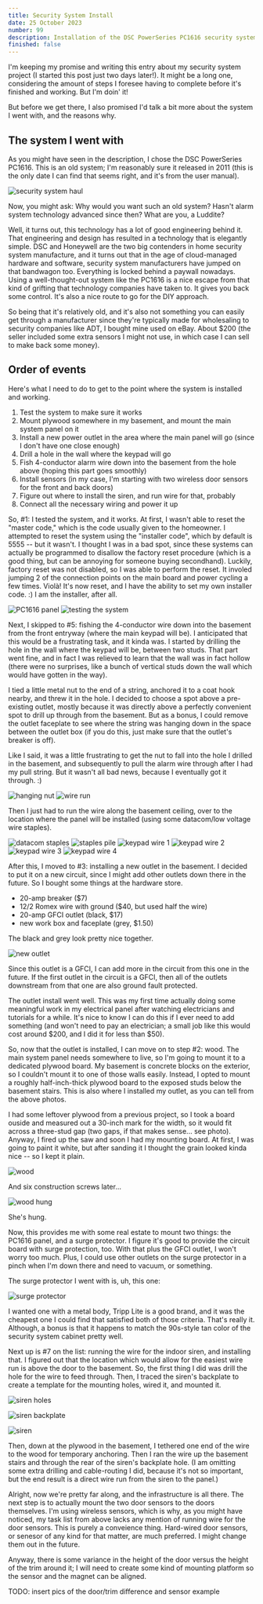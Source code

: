 ```yaml
---
title: Security System Install
date: 25 October 2023
number: 99
description: Installation of the DSC PowerSeries PC1616 security system.
finished: false
---
```


I'm keeping my promise and writing this entry about my security system project (I started this post just two days later!). It might be a long one, considering the amount of steps I foresee having to complete before it's finished and working. But I'm doin' it!

But before we get there, I also promised I'd talk a bit more about the system I went with, and the reasons why.

## The system I went with

As you might have seen in the description, I chose the DSC PowerSeries PC1616. This is an old system; I'm reasonably sure it released in 2011 (this is the only date I can find that seems right, and it's from the user manual).

![security system haul](../assets/images/security-system/haul.jpg "security system haul")

Now, you might ask: Why would you want such an old system? Hasn't alarm system technology advanced since then? What are you, a Luddite?

Well, it turns out, this technology has a lot of good engineering behind it. That engineering and design has resulted in a technology that is elegantly simple. DSC and Honeywell are the two big contenders in home security system manufacture, and it turns out that in the age of cloud-managed hardware and software, security system manufacturers have jumped on that bandwagon too. Everything is locked behind a paywall nowadays. Using a well-thought-out system like the PC1616 is a nice escape from that kind of grifting that technology companies have taken to. It gives you back some control. It's also a nice route to go for the DIY approach.

So being that it's relatively old, and it's also not something you can easily get through a manufacturer since they're typically made for wholesaling to security companies like ADT, I bought mine used on eBay. About $200 (the seller included some extra sensors I might not use, in which case I can sell to make back some money).

## Order of events

Here's what I need to do to get to the point where the system is installed and working.

1. Test the system to make sure it works
2. Mount plywood somewhere in my basement, and mount the main system panel on it
3. Install a new power outlet in the area where the main panel will go (since I don't have one close enough)
4. Drill a hole in the wall where the keypad will go
5. Fish 4-conductor alarm wire down into the basement from the hole above (hoping this part goes smoothly)
6. Install sensors (in my case, I'm starting with two wireless door sensors for the front and back doors)
7. Figure out where to install the siren, and run wire for that, probably
8. Connect all the necessary wiring and power it up

So, #1: I tested the system, and it works. At first, I wasn't able to reset the "master code," which is the code usually given to the homeowner. I attempted to reset the system using the "installer code", which by default is 5555 -- but it wasn't. I thought I was in a bad spot, since these systems can actually be programmed to disallow the factory reset procedure (which is a good thing, but can be annoying for someone buying secondhand). Luckily, factory reset was not disabled, so I was able to perform the reset. It involed jumping 2 of the connection points on the main board and power cycling a few times. Violà! It's now reset, and I have the ability to set my own installer code. :) I am the installer, after all.

![PC1616 panel](../assets/images/security-system/panel.jpg "PC1616 panel")
![testing the system](../assets/images/security-system/testing.jpg "testing the system")

Next, I skipped to #5: fishing the 4-conductor wire down into the basement from the front entryway (where the main keypad will be). I anticipated that this would be a frustrating task, and it kinda was. I started by drilling the hole in the wall where the keypad will be, between two studs. That part went fine, and in fact I was relieved to learn that the wall was in fact hollow (there were no surprises, like a bunch of vertical studs down the wall which would have gotten in the way).

I tied a little metal nut to the end of a string, anchored it to a coat hook nearby, and threw it in the hole. I decided to choose a spot above a pre-existing outlet, mostly because it was directly above a perfectly convenient spot to drill up through from the basement. But as a bonus, I could remove the outlet faceplate to see where the string was hanging down in the space between the outlet box (if you do this, just make sure that the outlet's breaker is off).

Like I said, it was a little frustrating to get the nut to fall into the hole I drilled in the basement, and subsequently to pull the alarm wire through after I had my pull string. But it wasn't all bad news, because I eventually got it through. :)

![hanging nut](../assets/images/security-system/nut.jpg "hanging nut")
![wire run](../assets/images/security-system/wire-run.jpg "wire run")

Then I just had to run the wire along the basement ceiling, over to the location where the panel will be installed (using some datacom/low voltage wire staples).

![datacom staples](../assets/images/security-system/datacom-staples.jpg "datacom staples")
![staples pile](../assets/images/security-system/staples-pile.jpg "staples pile")
![keypad wire 1](../assets/images/security-system/keypad-wire-1.jpg "keypad wire 1")
![keypad wire 2](../assets/images/security-system/keypad-wire-2.jpg "keypad wire 2")
![keypad wire 3](../assets/images/security-system/keypad-wire-3.jpg "keypad wire 3")
![keypad wire 4](../assets/images/security-system/keypad-wire-4.jpg "keypad wire 4")

After this, I moved to #3: installing a new outlet in the basement. I decided to put it on a new circuit, since I might add other outlets down there in the future. So I bought some things at the hardware store.

- 20-amp breaker ($7)
- 12/2 Romex wire with ground ($40, but used half the wire)
- 20-amp GFCI outlet (black, $17)
- new work box and faceplate (grey, $1.50)

The black and grey look pretty nice together.

![new outlet](../assets/images/security-system/new-outlet.jpg "new outlet")

Since this outlet is a GFCI, I can add more in the circuit from this one in the future. If the first outlet in the circuit is a GFCI, then all of the outlets downstream from that one are also ground fault protected.

The outlet install went well. This was my first time actually doing some meaningful work in my electrical panel after watching electricians and tutorials for a while. It's nice to know I can do this if I ever need to add something (and won't need to pay an electrician; a small job like this would cost around $200, and I did it for less than $50).

So, now that the outlet is installed, I can move on to step #2: wood. The main system panel needs somewhere to live, so I'm going to mount it to a dedicated plywood board. My basement is concrete blocks on the exterior, so I couldn't mount it to one of those walls easily. Instead, I opted to mount a roughly half-inch-thick plywood board to the exposed studs below the basement stairs. This is also where I installed my outlet, as you can tell from the above photos.

I had some leftover plywood from a previous project, so I took a board ouside and measured out a 30-inch mark for the width, so it would fit across a three-stud gap (two gaps, if that makes sense... see photo). Anyway, I fired up the saw and soon I had my mounting board. At first, I was going to paint it white, but after sanding it I thought the grain looked kinda nice -- so I kept it plain.

![wood](../assets/images/security-system/wood.jpg "wood")

And six construction screws later...

![wood hung](../assets/images/security-system/wood-hung.jpg "wood hung")

She's hung.

Now, this provides me with some real estate to mount two things: the PC1616 panel, and a surge protector. I figure it's good to provide the circuit board with surge protection, too. With that plus the GFCI outlet, I won't worry too much. Plus, I could use other outlets on the surge protector in a pinch when I'm down there and need to vacuum, or something.

The surge protector I went with is, uh, this one:

![surge protector](../assets/images/security-system/surge-protector.jpg "surge protector")

I wanted one with a metal body, Tripp Lite is a good brand, and it was the cheapest one I could find that satisfied both of those criteria. That's really it. Although, a bonus is that it happens to match the 90s-style tan color of the security system cabinet pretty well.

Next up is #7 on the list: running the wire for the indoor siren, and installing that. I figured out that the location which would allow for the easiest wire run is above the door to the basement. So, the first thing I did was drill the hole for the wire to feed through. Then, I traced the siren's backplate to create a template for the mounting holes, wired it, and mounted it.

![siren holes](../assets/images/security-system/siren-holes.jpg "siren holes")

![siren backplate](../assets/images/security-system/siren-backplate.jpg "siren backplate")

![siren](../assets/images/security-system/siren.jpg "siren")

Then, down at the plywood in the basement, I tethered one end of the wire to the wood for temporary anchoring. Then I ran the wire up the basement stairs and through the rear of the siren's backplate hole. (I am omitting some extra drilling and cable-routing I did, because it's not so important, but the end result is a direct wire run from the siren to the panel.)

Alright, now we're pretty far along, and the infrastructure is all there. The next step is to actually mount the two door sensors to the doors themselves. I'm using wireless sensors, which is why, as you might have noticed, my task list from above lacks any mention of running wire for the door sensors. This is purely a conveience thing. Hard-wired door sensors, or senesor of any kind for that matter, are much preferred. I might change them out in the future.

Anyway, there is some variance in the height of the door versus the height of the trim around it; I will need to create some kind of mounting platform so the sensor and the magnet can be aligned.

TODO: insert pics of the door/trim difference and sensor example
